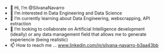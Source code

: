 - 👋 Hi, I’m @SilvanaNavarro
- 👀 I’m interested in Data Engineering and Data Science
- 🌱 I’m currently learning about Data Engineering, webscrapping, API extraction
- 💞️ I’m looking to collaborate on Artificial Intelligence development (ideally) or any data management field that allows me to generate experiencie (being realistic)
- 📫 How to reach me ... www.linkedin.com/in/silvana-navarro-b3aa43bb

<!---
SilvanaNavarro/SilvanaNavarro is a ✨ special ✨ repository because its `README.md` (this file) appears on your GitHub profile.
You can click the Preview link to take a look at your changes.
--->
